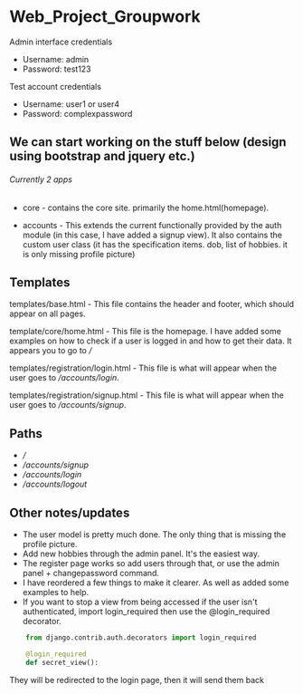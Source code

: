 # Web_Project_Groupwork
Admin interface credentials
* Username: admin
* Password: test123

Test account credentials
* Username: user1 or user4
* Password: complexpassword

## We can start working on the stuff below (design using bootstrap and jquery etc.)

###### Currently 2 apps
* core - contains the core site. primarily the home.html(homepage).

* accounts - This extends the current functionally provided by the auth module (in this case, I have added a signup view). It also contains the custom user class (it has the specification items. dob, list of hobbies. it is only missing profile picture)

## Templates

templates/base.html - This file contains the header and footer, which should appear on all pages.

template/core/home.html - This file is the homepage. I have added some examples on how to check if a user is logged in and how to get their data. It appears you to go to _<WEBSITE>/_

templates/registration/login.html - This file is what will appear when the user goes to _<WEBSITE>/accounts/login_.

templates/registration/signup.html - This file is what will appear when the user goes to _<WEBSITE>/accounts/signup_.

## Paths
* _<WEBSITE>/_
* _<WEBSITE>/accounts/signup_
* _<WEBSITE>/accounts/login_
* _<WEBSITE>/accounts/logout_


## Other notes/updates
* The user model is pretty much done. The only thing that is missing the profile picture.
* Add new hobbies through the admin panel. It's the easiest way.
* The register page works so add users through that, or use the admin panel + changepassword command.
* I have reordered a few things to make it clearer. As well as added some examples to help.
* If you want to stop a view from being accessed if  the user isn't authenticated, import login_required then use the @login_required decorator.
```python   
    from django.contrib.auth.decorators import login_required

    @login_required
    def secret_view():
```
They will be redirected to the login page, then it will send them back
